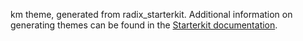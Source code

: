 km theme, generated from radix_starterkit. Additional information on generating themes can be found in the [Starterkit documentation](https://www.drupal.org/docs/core-modules-and-themes/core-themes/starterkit-theme).